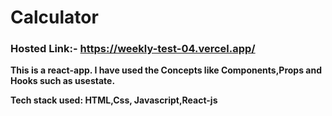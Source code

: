 # Calculator

### Hosted Link:- https://weekly-test-04.vercel.app/

**This is a react-app. I have used the Concepts like Components,Props and Hooks such as usestate.**

**Tech stack used: HTML,Css, Javascript,React-js**

